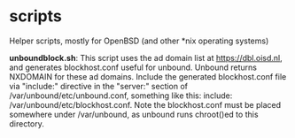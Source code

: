 # scripts
Helper scripts, mostly for OpenBSD (and other *nix operating systems)

**unboundblock.sh**: This script uses the ad domain list at https://dbl.oisd.nl, and generates blockhost.conf useful for unbound. Unbound returns NXDOMAIN for these ad domains. Include the generated blockhost.conf file via "include:" directive in the "server:" section of /var/unbound/etc/unbound.conf, something like this: include: /var/unbound/etc/blockhost.conf. Note the blockhost.conf must be placed somewhere under /var/unbound, as unbound runs chroot()ed to this directory.
